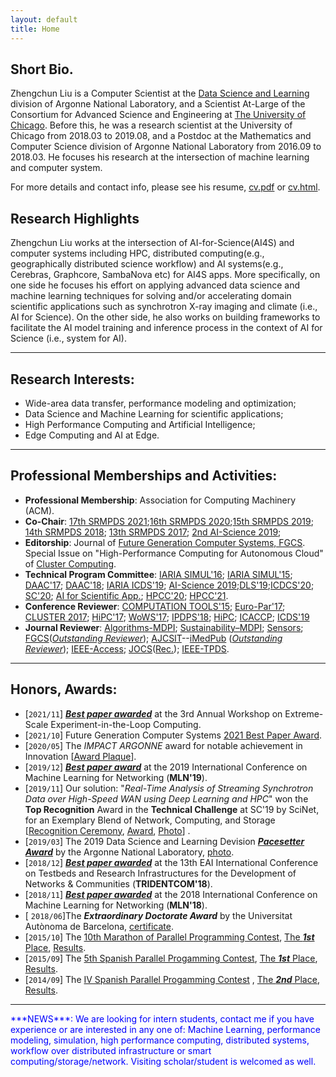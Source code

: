 ```yaml
---
layout: default
title: Home
---
```


## Short Bio.
Zhengchun Liu is a Computer Scientist at the [Data Science and Learning](http://www.anl.gov/dsl) division of Argonne National Laboratory, and a Scientist At-Large of the Consortium for Advanced Science and Engineering at [The University of Chicago](https://www.uchicago.edu/). Before this, he was a research scientist at the University of Chicago from 2018.03 to 2019.08, and a Postdoc at the Mathematics and Computer Science division of Argonne National Laboratory from 2016.09 to 2018.03. He focuses his research at the intersection of machine learning and computer system. 

For more details and contact info, please see his resume, <a href="file/Zhengchun_Liu_CV.pdf" target="_blank">cv.pdf</a> or <a href="file/Zhengchun_Liu_CV.html" target="_blank">cv.html</a>.

## Research Highlights
Zhengchun Liu works at the intersection of AI-for-Science(AI4S) and computer systems including HPC, distributed computing(e.g., geographically distributed science workflow) and AI systems(e.g., Cerebras, Graphcore, SambaNova etc) for AI4S apps. More specifically, on one side he focuses his effort on applying advanced data science and machine learning techniques for solving and/or accelerating domain scientific applications such as synchrotron X-ray imaging and climate (i.e., AI for Science). On the other side, he also works on building frameworks to facilitate the AI model training and inference process in the context of AI for Science (i.e., system for AI).

---
## Research Interests:
* Wide-area data transfer, performance modeling and optimization; 
* Data Science and Machine Learning for scientific applications;
* High Performance Computing and Artificial Intelligence;
* Edge Computing and AI at Edge.

---
## Professional Memberships and Activities:
* **Professional Membership**: Association for Computing Machinery (ACM). 
* **Co-Chair**: [17th SRMPDS 2021](https://srmpds.github.io/);[16th SRMPDS 2020](https://srmpds.github.io/);[15th SRMPDS 2019](https://srmpds.github.io/); [14th SRMPDS 2018](https://srmpds.github.io/index-2018.html); [13th SRMPDS 2017](https://sites.google.com/site/srmpds/); [2nd AI-Science 2019](https://ai-science.github.io/);
* **Editorship**: Journal of [Future Generation Computer Systems, FGCS](https://www.journals.elsevier.com/future-generation-computer-systems). Special Issue on "High-Performance Computing for Autonomous Cloud" of [Cluster Computing](https://www.springer.com/journal/10586).
* **Technical Program Committee**: [IARIA SIMUL'16](https://www.iaria.org/conferences2016/ComSIMUL16.html); [IARIA SIMUL'15](https://www.iaria.org/conferences2015/ComSIMUL15.html); [DAAC'17](http://www.depts.ttu.edu/cac/conferences/ucc2017/page-2/daacworkshop.html); [DAAC'18](); [IARIA ICDS'19](https://www.iaria.org/conferences2019/ComICDS19.html); [AI-Science 2019](https://ai-science.github.io/);[DLS'19](https://www.tacc.utexas.edu/workshop/2019/deep-learning);[ICDCS'20](); [SC'20](https://sc20.supercomputing.org); [AI for Scientific App.](https://ai4s.github.io); [HPCC'20](http://cse.stfx.ca/~hpcc/2020); [HPCC'21](http://www.ieee-hpcc.org/2021/).
* **Conference Reviewer**: [COMPUTATION TOOLS'15](https://www.iaria.org/conferences2015/COMPUTATIONTOOLS15.html); [Euro-Par'17](http://europar2017.usc.es/); [CLUSTER 2017](https://cluster17.github.io/); [HiPC'17](http://hipc.org/); [WoWS'17](https://words.sdsc.edu/wows2017); [IPDPS'18](http://www.ipdps.org/ipdps2018/2018_call_for_papers.html); [HiPC](http://hipc.org); [ICACCP](http://www.icaccpa.in/); [ICDS'19](https://www.iaria.org/conferences2019/ICDS19.html)
* **Journal Reviewer**: [Algorithms-MDPI](http://www.mdpi.com/journal/algorithms); [ Sustainability–MDPI](http://www.mdpi.com/journal/sustainability); [Sensors](https://www.mdpi.com/journal/sensors); [FGCS](https://www.journals.elsevier.com/future-generation-computer-systems)([_Outstanding Reviewer_](file/outstanding-reviewer-zliu-fgcs.pdf)); [AJCSIT](http://www.imedpub.com/computer-science-and-information-technology/)--[iMedPub](http://www.imedpub.com) ([_Outstanding Reviewer_](file/AJCSIT-outstanding-reviewer.png)); [IEEE-Access](http://ieeeaccess.ieee.org/); [JOCS](https://www.journals.elsevier.com/journal-of-computational-science)([Rec.](file/reviewer-zliu-jocs.pdf)); [IEEE-TPDS](https://www.computer.org/csdl/journal/td).

---
## Honors, Awards:
* [`2021/11`] [***Best paper awarded***](file/xloop21-bset-paper.png) at the 3rd Annual Workshop on Extreme-Scale Experiment-in-the-Loop Computing.
* [`2021/10`] Future Generation Computer Systems [2021 Best Paper Award](https://www.journals.elsevier.com/future-generation-computer-systems/awards/future-generation-computer-systems-2021-best-paper-award).
* [`2020/05`] The _IMPACT ARGONNE_ award for notable achievement in Innovation [[Award Plaque](file/impact-argonne.pdf)]. 
* [`2019/12`] [***Best paper award***](file/BestPaperAwardMLN2019.jpg) at the 2019 International Conference on Machine Learning for Networking (**MLN'19**).
* [`2019/11`] Our solution: "*Real-Time Analysis of Streaming Synchrotron Data over High-Speed WAN using Deep Learning and HPC*" won the __Top Recognition__ Award in the __Technical Challenge__ at SC'19 by SciNet, for an Exemplary Blend of Network, Computing, and Storage [[Recognition Ceremony](https://www.facebook.com/SCconferences/videos/543275426219325/?t=834), [Award](./img/tc-award.jpg), [Photo](./img/tc-ceremony.png)] . 
* [`2019/03`] The 2019 Data Science and Learning Devision [___Pacesetter Award___](img/pacesetter-award.JPG) by the Argonne National Laboratory, [photo](img/2019-pacesetter-award-photo.jpg). 
* [`2018/12`] [___Best paper awarded___](file/TRIDENTCOM18-best-paper.pdf) at the 13th EAI International Conference on Testbeds and Research Infrastructures for the Development of Networks & Communities (**TRIDENTCOM'18**).
* [`2018/11`] [___Best paper awarded___](file/mln18-bset-paper.pdf) at the 2018 International Conference on Machine Learning for Networking (**MLN'18**). 
* [ `2018/06`]The ___Extraordinary Doctorate Award___ by the Universitat Autònoma de Barcelona, [certificate](file/zliu-extraordinary-doc.pdf).
* [`2015/10`] The [10th Marathon of Parallel Programming Contest](http://lspd.mackenzie.br/marathon/15/), [The ***1st*** Place](file/10th-marathon.pdf), [Results](http://lspd.mackenzie.br/marathon/15/winners.html).
* [`2015/09`] The [5th Spanish Parallel Progamming Contest](http://luna.inf.um.es/2015/), [The ___1st___ Place](file/certificado_2015_UAB.pdf), [Results](http://luna.inf.um.es/2015/results.php?lang=en).
* [`2014/09`] The [IV Spanish Parallel Progamming Contest](http://luna.inf.um.es/2014/) , [The ___2nd___ Place](file/certificado_2014_UAB.pdf), [Results](http://luna.inf.um.es/2014/results.php?lang=en).

---
<span style="color:blue">
***NEWS***: 
We are looking for intern students, contact me if you have experience or are interested in any one of: Machine Learning, performance modeling, simulation, high performance computing, distributed systems, workflow over distributed infrastructure or smart computing/storage/network. Visiting scholar/student is welcomed as well.
</span>
